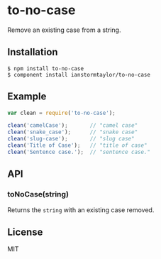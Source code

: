 # to-no-case

  Remove an existing case from a string.

## Installation

    $ npm install to-no-case
    $ component install ianstormtaylor/to-no-case

## Example

```js
var clean = require('to-no-case');

clean('camelCase');       // "camel case"
clean('snake_case');      // "snake case"
clean('slug-case');       // "slug case"
clean('Title of Case');   // "title of case"
clean('Sentence case.');  // "sentence case."
```

## API

### toNoCase(string)
  
  Returns the `string` with an existing case removed.

## License

  MIT

